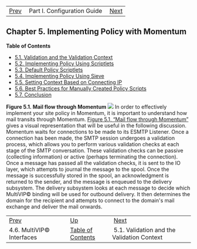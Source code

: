 |     |     |     |
| --- | --- | --- |
| [Prev](operations.multivip)  | Part I. Configuration Guide |  [Next](policy.validation) |
## Chapter 5. Implementing Policy with Momentum
**Table of Contents**

* [5.1\. Validation and the Validation Context](policy.validation)
* [5.2\. Implementing Policy Using Scriptlets](implementing.policy.scriptlets)
* [5.3\. Default Policy Scriptlets](default.policy.scriptlets)
* [5.4\. Implementing Policy Using Sieve](policy.implementing)
* [5.5\. Setting Context Based on Connecting IP](policy.context-based-on-ip)
* [5.6\. Best Practices for Manually Created Policy Scripts](policy.best.practices)
* [5.7\. Conclusion](policy.conclusion)

<a class="indexterm" name="idp2924496"></a><a name="policy.flow-diagram"></a>
**Figure 5.1. Mail flow through Momentum**
![](images/ecelerity-flow.png)
In order to effectively implement your site policy in Momentum, it is important to understand how mail transits through Momentum. [Figure 5.1, “Mail flow through Momentum”](policy#policy.flow-diagram "Figure 5.1. Mail flow through Momentum") gives a visual representation that will be useful in the following discussion.
Momentum waits for connections to be made to its ESMTP Listener. Once a connection has been made, the SMTP session undergoes a validation process, which allows you to perform various validation checks at each stage of the SMTP conversation. These validation checks can be passive (collecting information) or active (perhaps terminating the connection).
Once a message has passed all the validation checks, it is sent to the IO layer, which attempts to journal the message to the spool. Once the message is successfully stored in the spool, an acknowledgment is returned to the sender, and the message is enqueued to the delivery subsystem.
The delivery subsystem looks at each message to decide which MultiVIP© binding will be used for outbound delivery. It then determines the domain for the recipient and attempts to connect to the domain's mail exchange and deliver the mail onwards.


|     |     |     |
| --- | --- | --- |
| [Prev](operations.multivip)  | [Up](p.guide) |  [Next](policy.validation) |
| 4.6. MultiVIP© Interfaces  | [Table of Contents](index) |  5.1. Validation and the Validation Context |

